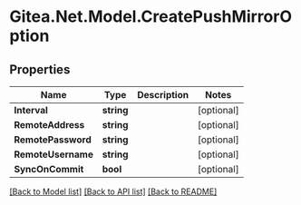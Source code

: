 # Gitea.Net.Model.CreatePushMirrorOption

## Properties

Name | Type | Description | Notes
------------ | ------------- | ------------- | -------------
**Interval** | **string** |  | [optional] 
**RemoteAddress** | **string** |  | [optional] 
**RemotePassword** | **string** |  | [optional] 
**RemoteUsername** | **string** |  | [optional] 
**SyncOnCommit** | **bool** |  | [optional] 

[[Back to Model list]](../README.md#documentation-for-models) [[Back to API list]](../README.md#documentation-for-api-endpoints) [[Back to README]](../README.md)

